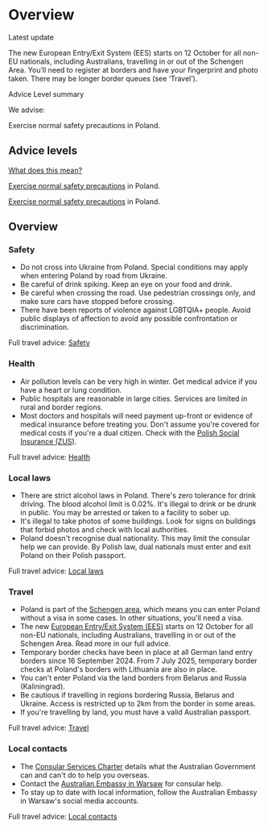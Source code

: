 # Overview

Latest update

The new European Entry/Exit System (EES) starts on 12 October for all non-EU nationals, including Australians, travelling in or out of the Schengen Area. You’ll need to register at borders and have your fingerprint and photo taken. There may be longer border queues (see ‘Travel’).

Advice Level summary

We advise:

Exercise normal safety precautions in Poland.

## Advice levels

[What does this mean?](/before-you-go/travel-advice-explained/)

[Exercise normal safety precautions](https://www.smartraveller.gov.au/consular-services/travel-advice-explained#level1) in Poland.

[Exercise normal safety precautions](https://www.smartraveller.gov.au/consular-services/travel-advice-explained#level1) in Poland.

## Overview

### Safety

* Do not cross into Ukraine from Poland. Special conditions may apply when entering Poland by road from Ukraine.
* Be careful of drink spiking. Keep an eye on your food and drink.
* Be careful when crossing the road. Use pedestrian crossings only, and make sure cars have stopped before crossing.
* There have been reports of violence against LGBTQIA+ people. Avoid public displays of affection to avoid any possible confrontation or discrimination.

Full travel advice: [Safety](#safety)

### Health

* Air pollution levels can be very high in winter. Get medical advice if you have a heart or lung condition.
* Public hospitals are reasonable in large cities. Services are limited in rural and border regions.
* Most doctors and hospitals will need payment up-front or evidence of medical insurance before treating you. Don't assume you're covered for medical costs if you're a dual citizen. Check with the [Polish Social Insurance (ZUS)](http://www.zus.pl/).

Full travel advice: [Health](#health)

### Local laws

* There are strict alcohol laws in Poland. There's zero tolerance for drink driving. The blood alcohol limit is 0.02%. It's illegal to drink or be drunk in public. You may be arrested or taken to a facility to sober up.
* It's illegal to take photos of some buildings. Look for signs on buildings that forbid photos and check with local authorities.
* Poland doesn't recognise dual nationality. This may limit the consular help we can provide. By Polish law, dual nationals must enter and exit Poland on their Polish passport.

Full travel advice: [Local laws](#local-laws)

### Travel

* Poland is part of the [Schengen area](/before-you-go/basics/visas-and-entry-requirements-europe-and-schengen-area "Visas and entry requirements in Europe and the Schengen Area"), which means you can enter Poland without a visa in some cases. In other situations, you'll need a visa.
* The new [European Entry/Exit System (EES)](https://travel-europe.europa.eu/en/ees) starts on 12 October for all non-EU nationals, including Australians, travelling in or out of the Schengen Area. Read more in our full advice.
* Temporary border checks have been in place at all German land entry borders since 16 September 2024. From 7 July 2025, temporary border checks at Poland's borders with Lithuania are also in place.
* You can't enter Poland via the land borders from Belarus and Russia (Kaliningrad).
* Be cautious if travelling in regions bordering Russia, Belarus and Ukraine. Access is restricted up to 2km from the border in some areas.
* If you're travelling by land, you must have a valid Australian passport.

Full travel advice: [Travel](#travel)

### Local contacts

* The [Consular Services Charter](/consular-services/consular-services-charter "Consular Services Charter") details what the Australian Government can and can't do to help you overseas.
* Contact the [Australian Embassy in Warsaw](http://poland.embassy.gov.au/wsaw/aboutus.html) for consular help.
* To stay up to date with local information, follow the Australian Embassy in Warsaw's social media accounts.

Full travel advice: [Local contacts](#local-contacts)